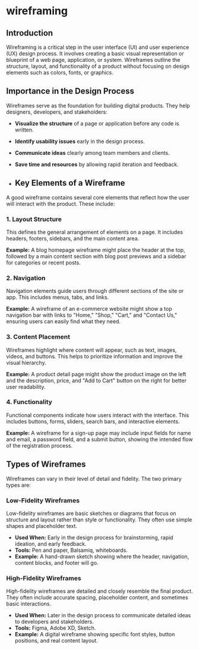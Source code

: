 # wireframing
## Introduction

Wireframing is a critical step in the user interface (UI) and user experience (UX) design process. It involves creating a basic visual representation or blueprint of a web page, application, or system. Wireframes outline the structure, layout, and functionality of a product without focusing on design elements such as colors, fonts, or graphics.

## Importance in the Design Process

Wireframes serve as the foundation for building digital products. They help designers, developers, and stakeholders:

- **Visualize the structure** of a page or application before any code is written.
- **Identify usability issues** early in the design process.
- **Communicate ideas** clearly among team members and clients.
- **Save time and resources** by allowing rapid iteration and feedback.

- ## Key Elements of a Wireframe

A good wireframe contains several core elements that reflect how the user will interact with the product. These include:

### 1. Layout Structure

This defines the general arrangement of elements on a page. It includes headers, footers, sidebars, and the main content area.

**Example:** A blog homepage wireframe might place the header at the top, followed by a main content section with blog post previews and a sidebar for categories or recent posts.

### 2. Navigation

Navigation elements guide users through different sections of the site or app. This includes menus, tabs, and links.

**Example:** A wireframe of an e-commerce website might show a top navigation bar with links to "Home," "Shop," "Cart," and "Contact Us," ensuring users can easily find what they need.

### 3. Content Placement

Wireframes highlight where content will appear, such as text, images, videos, and buttons. This helps to prioritize information and improve the visual hierarchy.

**Example:** A product detail page might show the product image on the left and the description, price, and "Add to Cart" button on the right for better user readability.

### 4. Functionality

Functional components indicate how users interact with the interface. This includes buttons, forms, sliders, search bars, and interactive elements.

**Example:** A wireframe for a sign-up page may include input fields for name and email, a password field, and a submit button, showing the intended flow of the registration process.

## Types of Wireframes

Wireframes can vary in their level of detail and fidelity. The two primary types are:

### Low-Fidelity Wireframes

Low-fidelity wireframes are basic sketches or diagrams that focus on structure and layout rather than style or functionality. They often use simple shapes and placeholder text.

- **Used When:** Early in the design process for brainstorming, rapid ideation, and early feedback.
- **Tools:** Pen and paper, Balsamiq, whiteboards.
- **Example:** A hand-drawn sketch showing where the header, navigation, content blocks, and footer will go.

### High-Fidelity Wireframes

High-fidelity wireframes are detailed and closely resemble the final product. They often include accurate spacing, placeholder content, and sometimes basic interactions.

- **Used When:** Later in the design process to communicate detailed ideas to developers and stakeholders.
- **Tools:** Figma, Adobe XD, Sketch.
- **Example:** A digital wireframe showing specific font styles, button positions, and real content layout.



